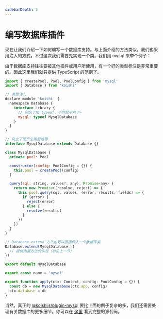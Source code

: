 ```yaml
---
sidebarDepth: 2
---
```


# 编写数据库插件

现在让我们介绍一下如何编写一个数据库支持。与上面介绍的方法类似，我们也采用注入的方式，不过这次我们需要先实现一个类。我们用 mysql 来举个例子：

由于数据库支持往往要被其他插件或用户所使用，有一个好的类型标注是非常重要的。因此这里我们就只提供 TypeScript 的范例了。

```js
import { createPool, Pool, PoolConfig } from 'mysql'
import { Database } from 'koishi'

// 类型注入
declare module 'koishi' {
  namespace Database {
    interface Library {
      // 别忘了加 typeof，不然就不对了~
      mysql: typeof MysqlDatabase
    }
  }
}

// 防止下面产生类型报错
interface MysqlDatabase extends Database {}

class MysqlDatabase {
  private pool: Pool

  constructor(config: PoolConfig = {}) {
    this.pool = createPool(config)
  }

  query(sql: string, values?: any): Promise<any> {
    return new Promise((resolve, reject) => {
      this.pool.query(sql, values, (error, results, fields) => {
        if (error) {
          reject(error)
        } else {
          resolve(results)
        }
      })
    })
  }
}

// Database.extend 方法也可以直接传入一个数据库类
Database.extend(MysqlDatabase, {
  // 提供内置方法的实现（参见上一节）
})

export default MysqlDatabase

export const name = 'mysql'

export function apply(ctx: Context, config: PoolConfig = {}) {
  const db = new MysqlDatabase(ctx.app, config)
  ctx.database = db
}
```

当然，真正的 [@koishijs/plugin-mysql](../../api/core/database/mysql.md) 要比上面的例子复杂的多，我们还需要处理有关数据库的更多细节。你可以在 [这里](https://github.com/koishijs/koishi/tree/master/packages/plugin-mysql) 看到完整的源代码。
